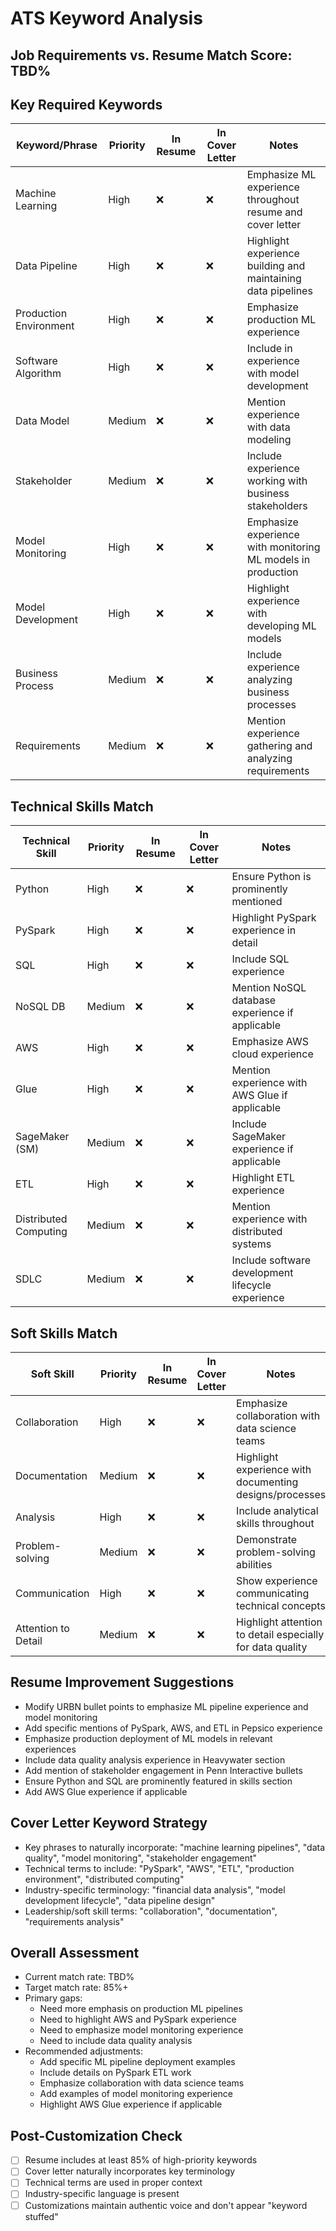 # ATS Keyword Analysis

## Job Requirements vs. Resume Match Score: TBD% 

## Key Required Keywords
| Keyword/Phrase | Priority | In Resume | In Cover Letter | Notes |
|---------------|----------|-----------|----------------|-------|
| Machine Learning | High | ❌ | ❌ | Emphasize ML experience throughout resume and cover letter |
| Data Pipeline | High | ❌ | ❌ | Highlight experience building and maintaining data pipelines |
| Production Environment | High | ❌ | ❌ | Emphasize production ML experience |
| Software Algorithm | High | ❌ | ❌ | Include in experience with model development |
| Data Model | Medium | ❌ | ❌ | Mention experience with data modeling |
| Stakeholder | Medium | ❌ | ❌ | Include experience working with business stakeholders |
| Model Monitoring | High | ❌ | ❌ | Emphasize experience with monitoring ML models in production |
| Model Development | High | ❌ | ❌ | Highlight experience with developing ML models |
| Business Process | Medium | ❌ | ❌ | Include experience analyzing business processes |
| Requirements | Medium | ❌ | ❌ | Mention experience gathering and analyzing requirements |

## Technical Skills Match
| Technical Skill | Priority | In Resume | In Cover Letter | Notes |
|----------------|----------|-----------|----------------|-------|
| Python | High | ❌ | ❌ | Ensure Python is prominently mentioned |
| PySpark | High | ❌ | ❌ | Highlight PySpark experience in detail |
| SQL | High | ❌ | ❌ | Include SQL experience |
| NoSQL DB | Medium | ❌ | ❌ | Mention NoSQL database experience if applicable |
| AWS | High | ❌ | ❌ | Emphasize AWS cloud experience |
| Glue | High | ❌ | ❌ | Mention experience with AWS Glue if applicable |
| SageMaker (SM) | Medium | ❌ | ❌ | Include SageMaker experience if applicable |
| ETL | High | ❌ | ❌ | Highlight ETL experience |
| Distributed Computing | Medium | ❌ | ❌ | Mention experience with distributed systems |
| SDLC | Medium | ❌ | ❌ | Include software development lifecycle experience |

## Soft Skills Match
| Soft Skill | Priority | In Resume | In Cover Letter | Notes |
|------------|----------|-----------|----------------|-------|
| Collaboration | High | ❌ | ❌ | Emphasize collaboration with data science teams |
| Documentation | Medium | ❌ | ❌ | Highlight experience with documenting designs/processes |
| Analysis | High | ❌ | ❌ | Include analytical skills throughout |
| Problem-solving | Medium | ❌ | ❌ | Demonstrate problem-solving abilities |
| Communication | High | ❌ | ❌ | Show experience communicating technical concepts |
| Attention to Detail | Medium | ❌ | ❌ | Highlight attention to detail especially for data quality |

## Resume Improvement Suggestions
- Modify URBN bullet points to emphasize ML pipeline experience and model monitoring
- Add specific mentions of PySpark, AWS, and ETL in Pepsico experience
- Emphasize production deployment of ML models in relevant experiences
- Include data quality analysis experience in Heavywater section
- Add mention of stakeholder engagement in Penn Interactive bullets
- Ensure Python and SQL are prominently featured in skills section
- Add AWS Glue experience if applicable

## Cover Letter Keyword Strategy
- Key phrases to naturally incorporate: "machine learning pipelines", "data quality", "model monitoring", "stakeholder engagement"
- Technical terms to include: "PySpark", "AWS", "ETL", "production environment", "distributed computing"
- Industry-specific terminology: "financial data analysis", "model development lifecycle", "data pipeline design"
- Leadership/soft skill terms: "collaboration", "documentation", "requirements analysis"

## Overall Assessment
- Current match rate: TBD%
- Target match rate: 85%+
- Primary gaps: 
  - Need more emphasis on production ML pipelines
  - Need to highlight AWS and PySpark experience
  - Need to emphasize model monitoring experience
  - Need to include data quality analysis
- Recommended adjustments:
  - Add specific ML pipeline deployment examples
  - Include details on PySpark ETL work
  - Emphasize collaboration with data science teams
  - Add examples of model monitoring experience
  - Highlight AWS Glue experience if applicable

## Post-Customization Check
- [ ] Resume includes at least 85% of high-priority keywords
- [ ] Cover letter naturally incorporates key terminology
- [ ] Technical terms are used in proper context
- [ ] Industry-specific language is present
- [ ] Customizations maintain authentic voice and don't appear "keyword stuffed"